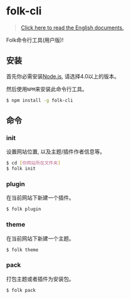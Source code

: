 # folk-cli

> [Click here to read the English documents.](https://github.com/Spikef/folk-cli/blob/master/README.md)

Folk命令行工具(用户版)!

## 安装

首先你必需安装[Node.js](https://nodejs.org), 请选择4.0以上的版本。

然后使用`NPM`来安装此命令行工具。

```bash
$ npm install -g folk-cli
```

## 命令

### init

设置网站位置, 以及主题/插件作者信息等。

```bash
$ cd [你网站所在文件夹]
$ folk init
```

### plugin

在当前网站下新建一个插件。

```bash
$ folk plugin
```

### theme

在当前网站下新建一个主题。

```bash
$ folk theme
```

### pack

打包主题或者插件为安装包。

```bash
$ folk pack
```